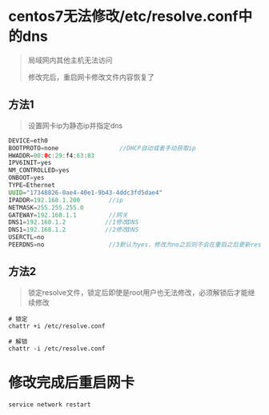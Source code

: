 # centos7无法修改/etc/resolve.conf中的dns

> 局域网内其他主机无法访问
>
> 修改完后，重启网卡修改文件内容恢复了

## 方法1

> 设置网卡ip为静态ip并指定dns

```java
DEVICE=eth0
BOOTPROTO=none                 //DHCP自动或者手动获取ip
HWADDR=00:0c:29:f4:63:83
IPV6INIT=yes
NM_CONTROLLED=yes
ONBOOT=yes
TYPE=Ethernet
UUID="17348826-0ae4-40e1-9b43-4ddc3fd5dae4"
IPADDR=192.168.1.200        //ip
NETMASK=255.255.255.0            
GATEWAY=192.168.1.1         //网关
DNS1=192.168.1.2           //1修改DNS
DNS1=192.168.1.2           //2修改DNS
USERCTL=no
PEERDNS=no                  //3默认为yes，修改为no之后则不会在重启之后更新resolv
```



## 方法2

> 锁定resolve文件，锁定后即使是root用户也无法修改，必须解锁后才能继续修改

```shell
# 锁定
chattr +i /etc/resolve.conf

# 解锁
chattr -i /etc/resolve.conf
```

# 修改完成后重启网卡

```shell
service network restart
```

